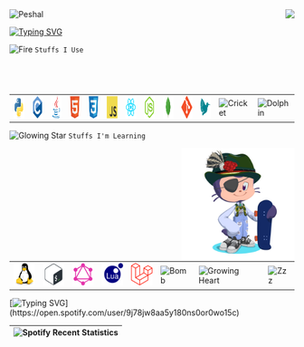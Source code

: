 <div>
    <img align=top src="https://pixeljoint.com/files/icons/full/oraora.gif" alt="Peshal"height="100"/>
    <img align=right src="https://64.media.tumblr.com/e0140bfa97a9805dd53b135e0eb5bad1/tumblr_inline_p94dwggKQj1ri065t_400.gif"  height="150"/>
</div>



[![Typing SVG](https://readme-typing-svg.demolab.com?font=Fira+Code&size=12&duration=600&pause=500&multiline=true&width=500&lines=Fetching+.+.+.;%2Fhome%2Fuser%2F.config%2Fgithub%2Fpersonal%2Fprojects%2Fcurtainteddy%2F)](https://www.instagram.com/p/C-7l8eTPw5d/?img_index=1) 


<img src="https://raw.githubusercontent.com/Tarikul-Islam-Anik/Animated-Fluent-Emojis/master/Emojis/Travel%20and%20places/Fire.png" alt="Fire" width="10" height="10" /> `Stuffs I Use`
<table>
<tbody>
    <td><img src="https://github.com/curtainteddy/curtainteddy/blob/main/src/images/python-original.svg" alt="Python" width="40" height="40"></td>
    <td><img src="https://github.com/curtainteddy/curtainteddy/blob/main/src/images/c-original.svg" alt="C" width="40" height="40"></td>
    <td><img src="https://github.com/curtainteddy/curtainteddy/blob/main/src/images/java-original.svg" alt="Java" width="40" height="40"></td>
    <td><img src="https://github.com/curtainteddy/curtainteddy/blob/main/src/images/html5-original.svg" alt="HTML" width="40" height="40"></td>   
    <td><img src="https://github.com/curtainteddy/curtainteddy/blob/main/src/images/css3-original.svg" alt="CSS" width="40" height="40"></td> 
    <td><img src="https://github.com/curtainteddy/curtainteddy/blob/main/src/images/javascript-original.svg" alt="Javascript" width="40" height="40"></td>
    <td><img src="https://github.com/curtainteddy/curtainteddy/blob/main/src/images/react-original.png" alt="React" width="40" height="40"></td>
    <td><img src="https://github.com/curtainteddy/curtainteddy/blob/main/src/images/nodejs-original.svg" alt="NodeJS" width="40" height="40"></td>
    <td><img src="https://github.com/curtainteddy/curtainteddy/blob/main/src/images/mongodb-original.svg" alt="MongoDB" width="40" height="40"></td>
    <td><img src="https://github.com/curtainteddy/curtainteddy/blob/main/src/images/git-original.svg" alt="Git" width="40" height="40"></td>
    <td><img src="https://github.com/curtainteddy/curtainteddy/blob/main/src/images/latex-original.png" alt="Latex" width="40" height="40"></td>
    <td><img src="https://raw.githubusercontent.com/Tarikul-Islam-Anik/Animated-Fluent-Emojis/master/Emojis/Animals/Cricket.png" alt="Cricket" width="55" height="55" /></td>
    <td><img src="https://raw.githubusercontent.com/Tarikul-Islam-Anik/Animated-Fluent-Emojis/master/Emojis/Animals/Dolphin.png" alt="Dolphin" width="55" height="55" /></td>

</tbody>
</table>

<img src="https://raw.githubusercontent.com/Tarikul-Islam-Anik/Animated-Fluent-Emojis/master/Emojis/Travel%20and%20places/Glowing%20Star.png" alt="Glowing Star" width="10" height="10" /> `Stuffs I'm Learning`
<table>
    <div>
<img align=right src="https://github.com/curtainteddy/curtainteddy/blob/main/src/images/octocat-peshal.png" alt="Peshal" width="200" />
</div>
<tbody>
    <td><img src="https://github.com/curtainteddy/curtainteddy/blob/main/src/images/linux-original.svg" alt="Linux" width="40" height="40"></td>
    <td><img src="https://github.com/curtainteddy/curtainteddy/blob/main/src/images/bash-original.svg" alt="Bash" width="40" height="40"></td>
    <td><img src="https://github.com/curtainteddy/curtainteddy/blob/main/src/images/graphql-plain.svg" alt="GraphQL" width="40" height="40"></td>
    <td><img src="https://github.com/curtainteddy/curtainteddy/blob/main/src/images/lua-original.png" alt="Lua" width="40" height="40"></td>
    <td><img src="https://github.com/curtainteddy/curtainteddy/blob/main/src/images/laravel-original.png" alt="Laravel" width="40" height="40"></td>
    <td><img src="https://raw.githubusercontent.com/Tarikul-Islam-Anik/Animated-Fluent-Emojis/master/Emojis/Smilies/Bomb.png" alt="Bomb" width="55" height="55" /></td>
    <td><img src="https://raw.githubusercontent.com/Tarikul-Islam-Anik/Animated-Fluent-Emojis/master/Emojis/Smilies/Growing%20Heart.png" alt="Growing Heart" width="55" height="55" /></td>
    <td><img src="https://raw.githubusercontent.com/Tarikul-Islam-Anik/Animated-Fluent-Emojis/master/Emojis/Smilies/Zzz.png" alt="Zzz" width="55" height="55" /></td>
</tbody>
</table>

[![Typing SVG](https://readme-typing-svg.demolab.com?font=Fira+Code&size=12&duration=800&pause=200&color=08D40C&multiline=true&width=435&lines=Connecting+.+.+.;Getting+spotify+streams+from+user+%22PEZU%22+.+.+.)](https://open.spotify.com/user/9j78jw8aa5y180ns0or0wo15c)


| ![Spotify Recent Statistics](https://spotify-recently-played-readme.vercel.app/api?user=9j78jw8aa5y180ns0or0wo15c&unique=1&count=3&width=1000) |
| :--------------------------------------------------------------------------------------------------------------------------------------------- |


